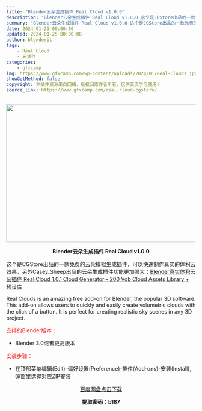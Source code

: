 ```yaml
---
title: "Blender云朵生成插件 Real Cloud v1.0.0"
description: "Blender云朵生成插件 Real Cloud v1.0.0 这个是CGStore出品的一款免费的云朵模拟生成插件，可以快速制作真实的体积云效果，另外Casey_Sheep出品的云朵生成插件功能更加..."
summary: "Blender云朵生成插件 Real Cloud v1.0.0 这个是CGStore出品的一款免费的云朵模拟生成插件，可以快速制作真实的体积云效果，另外Casey_Sheep出品的云朵生成插件功能更加..."
date: 2024-01-25 00:00:00
updated: 2024-01-25 00:00:00
author: blenderit
tags: 
    - Real Cloud
    - 云插件
categories:
    - gfxcamp
img: https://www.gfxcamp.com/wp-content/uploads/2024/01/Real-Clouds.jpg
showGetMethod: false
copyright: 本插件资源来自网络，版权归原作者所有，仅供交流学习使用！
source_link: https://www.gfxcamp.com/real-cloud-cgstore/
---
```

<div><p><img decoding="async" class="aligncenter size-full wp-image-118144" src="https://www.gfxcamp.com/wp-content/uploads/2024/01/Real-Clouds.jpg" data-src="https://www.gfxcamp.com/wp-content/uploads/2024/01/Real-Clouds.jpg" alt="" width="640" height="367" data-srcset="https://www.gfxcamp.com/wp-content/uploads/2024/01/Real-Clouds.jpg 640w, https://www.gfxcamp.com/wp-content/uploads/2024/01/Real-Clouds-150x86.jpg 150w" data-sizes="(max-width: 640px) 100vw, 640px"></p><p style="text-align: center;"><strong>Blender云朵生成插件 Real Cloud v1.0.0</strong></p><p data-pm-slice="1 1 []">这个是CGStore出品的一款免费的云朵模拟生成插件，可以快速制作真实的体积云效果，另外Casey_Sheep出品的云朵生成插件功能更加强大：<a href="https://www.gfxcamp.com/real-cloud/" target="_blank" rel="noopener">Blender真实体积云朵插件 Real Cloud 1.0.1 Cloud Generator – 200 Vdb Cloud Assets Library + 预设库</a></p><p data-pm-slice="1 1 []">Real Clouds is an amazing free add-on for Blender, the popular 3D software. This add-on allows users to quickly and easily create volumetric clouds with the click of a button. It is perfect for creating realistic sky scenes in any 3D project.</p><p style="text-align: left;"><span style="color: #ff0000;">支持的Blender版本：</span></p><ul>
<li style="text-align: left;">Blender 3.0或者更高版本</li>
</ul><p style="text-align: left;"><span style="color: #ff0000;">安装步骤：</span></p><ul>
<li>在顶部菜单编辑(Edit)-偏好设置(Preference)-插件(Add-ons)-安装(Install),弹窗里选择对应ZIP安装</li>
</ul><p style="text-align: center;"><a class="maxbutton-3 maxbutton maxbutton-baidu" target="_blank" rel="noopener" href="https://pan.baidu.com/s/1YaiLgKr_oyKsebpBLSCi7w?pwd=b187"><span class="mb-text">百度网盘点击下载</span></a></p><p style="text-align: center;"><strong>提取密码：b187</strong></p></div>
